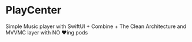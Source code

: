 # PlayCenter
Simple Music player with SwiftUI + Combine + The Clean Architecture and MVVMC layer with NO ❤️ing pods
